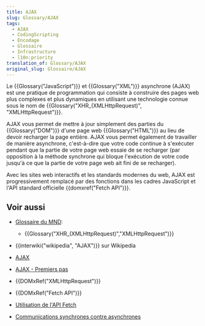 ```yaml
---
title: AJAX
slug: Glossary/AJAX
tags:
  - AJAX
  - CodingScripting
  - Encodage
  - Glossaire
  - Infrastructure
  - l10n:priority
translation_of: Glossary/AJAX
original_slug: Glossaire/AJAX
---
```

Le {{Glossary("JavaScript")}} et {{Glossary("XML")}} asynchrone (AJAX) est une pratique de programmation qui consiste à construire des pages web plus complexes et plus dynamiques en utilisant une technologie connue sous le nom de {{Glossary("XHR_(XMLHttpRequest)", "XMLHttpRequest")}}.

AJAX vous permet de mettre à jour simplement des parties du {{Glossary("DOM")}} d'une page web {{Glossary("HTML")}} au lieu de devoir recharger la page entière. AJAX vous permet également de travailler de manière asynchrone, c'est-à-dire que votre code continue à s'exécuter pendant que la partie de votre page web essaie de se recharger (par opposition à la méthode synchrone qui bloque l'exécution de votre code jusqu'à ce que la partie de votre page web ait fini de se recharger).

Avec les sites web interactifs et les standards modernes du web, AJAX est progressivement remplacé par des fonctions dans les cadres JavaScript et l'API standard officielle {{domxref("Fetch API")}}.

## Voir aussi

- [Glossaire du MND](/fr/docs/Glossaire):

  - {{Glossary("XHR_(XMLHttpRequest)","XMLHttpRequest")}}

- {{interwiki("wikipedia", "AJAX")}} sur Wikipedia
- [AJAX](/fr/docs/Web/Guide/AJAX)
- [AJAX - Premiers pas](/fr/docs/Web/Guide/AJAX/Premiers_pas)
- {{DOMxRef("XMLHttpRequest")}}
- {{DOMxRef("Fetch API")}}
- [Utilisation de l'API Fetch](/fr/docs/Web/API/Fetch_API/Using_Fetch)
- [Communications synchrones contre asynchrones](http://peoplesofttutorial.com/difference-between-synchronous-and-asynchronous-messaging/)

